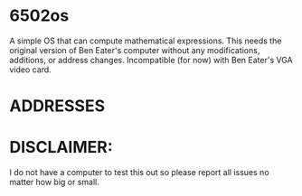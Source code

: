 # 6502os
A simple OS that can compute mathematical expressions. This needs the original version of Ben Eater's computer without any modifications, additions, or address changes. Incompatible (for now) with Ben Eater's VGA video card.

# ADDRESSES

# DISCLAIMER:
I do not have a computer to test this out so please report all issues no matter how big or small.
